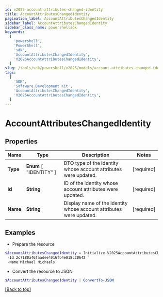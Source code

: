 ```yaml
---
id: v2025-account-attributes-changed-identity
title: AccountAttributesChangedIdentity
pagination_label: AccountAttributesChangedIdentity
sidebar_label: AccountAttributesChangedIdentity
sidebar_class_name: powershellsdk
keywords:
  [
    'powershell',
    'PowerShell',
    'sdk',
    'AccountAttributesChangedIdentity',
    'V2025AccountAttributesChangedIdentity',
  ]
slug: /tools/sdk/powershell/v2025/models/account-attributes-changed-identity
tags:
  [
    'SDK',
    'Software Development Kit',
    'AccountAttributesChangedIdentity',
    'V2025AccountAttributesChangedIdentity',
  ]
---
```


# AccountAttributesChangedIdentity

## Properties

| Name | Type | Description | Notes |
| --- | --- | --- | --- |
| **Type** | **Enum** [ "IDENTITY" ] | DTO type of the identity whose account attributes were updated. | [required] |
| **Id** | **String** | ID of the identity whose account attributes were updated. | [required] |
| **Name** | **String** | Display name of the identity whose account attributes were updated. | [required] |

## Examples

- Prepare the resource

```powershell
$AccountAttributesChangedIdentity = Initialize-V2025AccountAttributesChangedIdentity  -Type IDENTITY `
 -Id 2c7180a46faadee4016fb4e018c20642 `
 -Name Michael Michaels
```

- Convert the resource to JSON

```powershell
$AccountAttributesChangedIdentity | ConvertTo-JSON
```

[[Back to top]](#)
